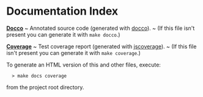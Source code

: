 # Documentation Index

**[Docco](./docco/named-parameters.html)**
  ~ Annotated source code (generated with [docco](http://jashkenas.github.com/docco/)).
  ~ (If this file isn't present you can generate it with `make docco`.)

**[Coverage](./coverage.html)**
  ~ Test coverage report (generated with [jscoverage](http://siliconforks.com/jscoverage/)).
  ~ (If this file isn't present you can generate it with `make coverage`.)

To generate an HTML version of this and other files, execute:

      > make docs coverage
      
from the project root directory.
